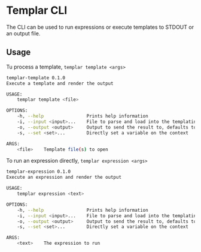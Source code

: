 # Templar CLI

The CLI can be used to run expressions or execute templates to STDOUT or an output file.

## Usage

Tu process a template, `templar template <args>`

```bash
templar-template 0.1.0
Execute a template and render the output

USAGE:
    templar template <file>

OPTIONS:
    -h, --help                Prints help information
    -i, --input <input>...    File to parse and load into the templating context
    -o, --output <output>     Output to send the result to, defaults to stdout
    -s, --set <set>...        Directly set a variable on the context

ARGS:
    <file>    Template file(s) to open
```

To run an expression directly, `templar expression <args>`

```bash
templar-expression 0.1.0
Execute an expression and render the output

USAGE:
    templar expression <text>

OPTIONS:
    -h, --help                Prints help information
    -i, --input <input>...    File to parse and load into the templating context
    -o, --output <output>     Output to send the result to, defaults to stdout
    -s, --set <set>...        Directly set a variable on the context

ARGS:
    <text>    The expression to run
```
